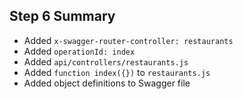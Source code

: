 ## Step 6 Summary

* Added `x-swagger-router-controller: restaurants`
* Added `operationId: index`
* Added `api/controllers/restaurants.js`
* Added `function index({})` to `restaurants.js`
* Added object definitions to Swagger file

